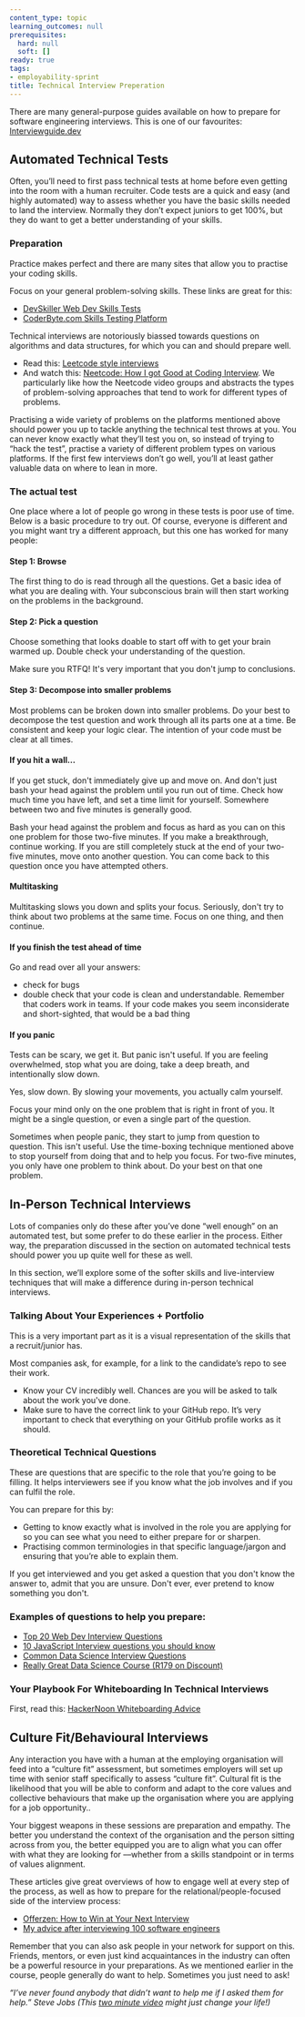 ```yaml
---
content_type: topic
learning_outcomes: null
prerequisites:
  hard: null
  soft: []
ready: true
tags:
- employability-sprint
title: Technical Interview Preperation
---
```


There are many general-purpose guides available on how to prepare for software engineering interviews. This is one of our favourites: [Interviewguide.dev](https://interviewguide.dev/)

## Automated Technical Tests
Often, you’ll need to first pass technical tests at home before even getting into the room with a human recruiter. Code tests are a quick and easy (and highly automated) way to assess whether you have the basic skills needed to land the interview. Normally they don’t expect juniors to get 100%, but they do want to get a better understanding of your skills.

### Preparation
Practice makes perfect and there are many  sites that allow you to practise your coding skills.

Focus on your general problem-solving skills. These links are great for this: 
- [DevSkiller Web Dev Skills Tests](https://devskiller.com/coding-tests-skill/web-development/#)
- [CoderByte.com Skills Testing Platform](https://coderbyte.com/?utm_campaign=Employer%20-%20coderbyte.com/organizations&utm_source=orange_top_bar)

Technical interviews are notoriously biassed towards questions on algorithms and data structures, for which you can and should prepare well.
- Read this: [Leetcode style interviews](https://interviewguide.dev/leetcode)
- And watch this: [Neetcode: How I got Good at Coding Interview](https://www.youtube.com/watch?v=SVvr3ZjtjI8&ab_channel=NeetCode). We particularly like how the Neetcode video groups and abstracts the types of problem-solving approaches that tend to work for different types of problems. 


Practising a wide variety of problems on the platforms mentioned above should power you up to tackle anything the technical test throws at you. You can never know exactly what they’ll test you on, so instead of trying to “hack the test”, practise a variety of different problem types on various platforms. If the first few interviews don’t go well, you’ll at least gather valuable data on where to lean in more.

### The actual test
One place where a lot of people go wrong in these tests is poor use of time. Below is a basic procedure to try out. Of course, everyone is different and you might want try a different approach, but this one has worked for many people:

#### Step 1: Browse
The first thing to do is read through all the questions. Get a basic idea of what you are dealing with. Your subconscious brain will then start working on the problems in the background. 

#### Step 2: Pick a question
Choose something that looks doable to start off with to get your brain warmed up. Double check your understanding of the question.

Make sure you RTFQ! It's very important that you don't jump to conclusions.

#### Step 3: Decompose into smaller problems
Most problems can be broken down into smaller problems. Do your best to decompose the test question and work through all its parts one at a time. Be consistent and keep your logic clear. The intention of your code must be clear at all times.


#### If you hit a wall...
If you get stuck, don't immediately give up and move on. And don't just bash your head against the problem until you run out of time. Check how much time you have left, and set a time limit for yourself. Somewhere between two and five minutes is generally good.

Bash your head against the problem and focus as hard as you can on this one problem for those two-five minutes. 
If you make a breakthrough, continue working. If you are still completely stuck at the end of your two-five minutes, move onto another question. You can come back to this question once you have attempted others. 

#### Multitasking
Multitasking slows you down and splits your focus. Seriously, don't try to think about two problems at the same time. Focus on one thing, and then continue.

#### If you finish the test ahead of time
Go and read over all your answers:
- check for bugs
- double check that your code is clean and understandable. Remember that coders work in teams. If your code makes you seem inconsiderate and short-sighted, that would be a bad thing

#### If you panic
Tests can be scary, we get it. But panic isn't useful. If you are feeling overwhelmed, stop what you are doing, take a deep breath, and intentionally slow down.

Yes, slow down. By slowing your movements, you actually calm yourself.

Focus your mind only on the one problem that is right in front of you. It might be a single question, or even a single part of the question.

Sometimes when people panic, they start to jump from question to question. This isn't useful. Use the time-boxing technique mentioned above to stop yourself from doing that and to help you focus. For two-five minutes, you only have one problem to think about. Do your best on that one problem.
 

## In-Person Technical Interviews
Lots of companies only do these after you’ve done “well enough” on an automated test, but some prefer to do these earlier in the process. Either way, the preparation discussed in the section on automated technical tests should power you up quite well for these as well. 

In this section, we’ll explore some of the softer skills and live-interview techniques that will make a difference during in-person technical interviews. 

### Talking About Your Experiences + Portfolio
This is a very important part as it is a visual representation of the skills that a recruit/junior has.

Most companies ask, for example, for a link to the candidate’s repo to see their work.
- Know your CV incredibly well. Chances are you will be asked to talk about the work you've done.
- Make sure to have the correct link to your GitHub repo. It’s very important to check that everything on your GitHub profile works as it should.

### Theoretical Technical Questions
These are questions that are specific to the role that you’re going to be filling.
It helps interviewers see if you know what the job involves and if you can fulfil the role.

You can prepare for this by:
- Getting to know exactly what is involved in the role you are applying for so you can see what you need to either prepare for or sharpen.
- Practising common terminologies in that specific language/jargon and ensuring that you’re able to explain them.

If you get interviewed and you get asked a question that you don't know the answer to, admit that you are unsure. Don't ever, ever pretend to know something you don't.

### Examples of questions to help you prepare: 
- [Top 20 Web Dev Interview Questions](https://learning.naukri.com/articles/top-20-web-developer-interview-questions-answers/)
- [10 JavaScript Interview questions you should know](https://medium.com/javascript-scene/10-interview-questions-every-javascript-developer-should-know-6fa6bdf5ad95)
- [Common Data Science Interview Questions](https://www.simplilearn.com/tutorials/data-science-tutorial/data-science-interview-questions)
- [Really Great Data Science Course (R179 on Discount)](https://www.udemy.com/course/data-science-interview-preparation-guide/)

### Your Playbook For Whiteboarding In Technical Interviews
First, read this: [HackerNoon Whiteboarding Advice](https://hackernoon.com/the-best-whiteboard-interview-advice-i-ever-received-3ebbfa72e4a)

## Culture Fit/Behavioural Interviews
Any interaction you have with a human at the employing organisation will feed into a “culture fit” assessment, but sometimes employers will set up time with senior staff specifically to assess “culture fit”. 
Cultural fit is the likelihood that you will be able to conform and adapt to the core values and collective behaviours that make up the organisation where you are applying for a job opportunity..

Your biggest weapons in these sessions are preparation and empathy. The better you understand the context of the organisation and the person sitting across from you, the better equipped you are to align what you can offer with what they are looking for ––whether from a skills standpoint or in terms of values alignment. 

These articles give great overviews of how to engage well at every step of the process, as well as how to prepare for the relational/people-focused side of the interview process: 
- [Offerzen: How to Win at Your Next Interview](https://www.offerzen.com/blog/how-to-kick-ass-at-your-next-interview)
- [My advice after interviewing 100 software engineers](https://medium.com/swlh/my-advice-after-interviewing-100-software-engineers-e34bc3cbc669)

Remember that you can also ask people in your network for support on this. Friends, mentors, or even just kind acquaintances in the industry can often be a powerful resource in your preparations. As we mentioned earlier in the course, people generally do want to help. Sometimes you just need to ask!

*“I’ve never found anybody that didn’t want to help me if I asked them for help.” 
Steve Jobs (This [two minute video](https://www.youtube.com/watch?v=zkTf0LmDqKI&ab_channel=SiliconValleyHistoricalAssociation) might just change your life!)*



